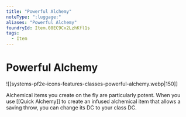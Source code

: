 ```yaml
---
title: "Powerful Alchemy"
noteType: ":luggage:"
aliases: "Powerful Alchemy"
foundryId: Item.08EC9Cx2LzhKfl1s
tags:
  - Item
---
```


# Powerful Alchemy
![[systems-pf2e-icons-features-classes-powerful-alchemy.webp|150]]

Alchemical items you create on the fly are particularly potent. When you use [[Quick Alchemy]] to create an infused alchemical item that allows a saving throw, you can change its DC to your class DC.
